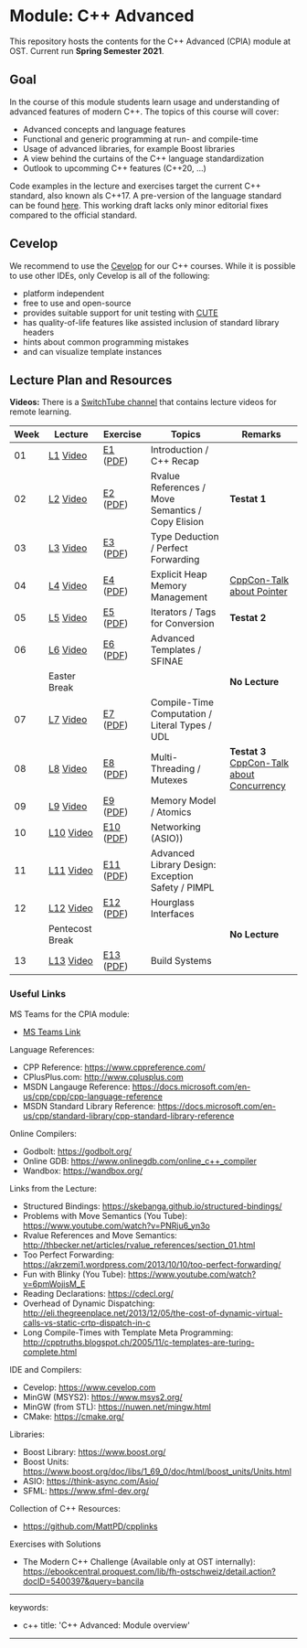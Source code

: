 # Module: C++ Advanced

This repository hosts the contents for the C++ Advanced (CPlA) module at
OST. Current run **Spring Semester 2021**.

## Goal

In the course of this module students learn usage and understanding of
advanced features of modern C++. The topics of this course will cover:

-   Advanced concepts and language features
-   Functional and generic programming at run- and compile-time
-   Usage of advanced libraries, for example Boost libraries
-   A view behind the curtains of the C++ language standardization
-   Outlook to upcomming C++ features (C++20, ...)

Code examples in the lecture and exercises target the current C++
standard, also known als C++17. A pre-version of the language standard
can be found
[here](http://www.open-std.org/jtc1/sc22/wg21/docs/papers/2017/n4659.pdf).
This working draft lacks only minor editorial fixes compared to the
official standard.


## Cevelop

We recommend to use the [Cevelop](https://www.cevelop.com) for our C++
courses. While it is possible to use other IDEs, only Cevelop is all of the following:

-   platform independent
-   free to use and open-source
-   provides suitable support for unit testing with
    [CUTE](https://www.cute-test.com)
-   has quality-of-life features like assisted inclusion of standard
    library headers
-   hints about common programming mistakes
-   and can visualize template instances

## Lecture Plan and Resources

**Videos:** There is a [SwitchTube channel](https://tube.switch.ch/channels/2a2692d0) that contains lecture videos for remote learning.

| Week | Lecture                | Exercise                                                                                | Topics                                                 | Remarks        |
|------|------------------------|-----------------------------------------------------------------------------------------|--------------------------------------------------------|----------------|
| 01   | [L1](week01) [Video](https://tube.switch.ch/channels/2a2692d0) | [E1](week01/README.md) ([PDF](/../-/jobs/artifacts/master/file/week01.pdf?job=week01))  | Introduction / C++ Recap                               |                |
| 02   | [L2](week02) [Video](https://tube.switch.ch/channels/2a2692d0) | [E2](week02/README.md) ([PDF](/../-/jobs/artifacts/master/file/week02.pdf?job=week02))  | Rvalue References / Move Semantics / Copy Elision      | **Testat 1**   |
| 03   | [L3](week03) [Video](https://tube.switch.ch/channels/2a2692d0) | [E3](week03/README.md) ([PDF](/../-/jobs/artifacts/master/file/week03.pdf?job=week03))  | Type Deduction / Perfect Forwarding                    |                |
| 04   | [L4](week04) [Video](https://tube.switch.ch/channels/2a2692d0) | [E4](week04/README.md) ([PDF](/../-/jobs/artifacts/master/file/week04.pdf?job=week04))  | Explicit Heap Memory Management                        | [CppCon-Talk about Pointer](https://www.youtube.com/watch?v=rqVWj0aVSxg)               |
| 05   | [L5](week05) [Video](https://tube.switch.ch/videos/637072ca) | [E5](week05/README.md) ([PDF](/../-/jobs/artifacts/master/file/week05.pdf?job=week05))  | Iterators / Tags for Conversion                        | **Testat 2**   |
| 06   | [L6](week06) [Video](https://tube.switch.ch/videos/e11d9227) | [E6](week06/README.md) ([PDF](/../-/jobs/artifacts/master/file/week06.pdf?job=week06))  | Advanced Templates / SFINAE                            |                |
|      | Easter Break           |                                                                                         |                                                        | **No Lecture** |
| 07   | [L7](week07) [Video](https://tube.switch.ch/videos/2291d64f) | [E7](week07/README.md) ([PDF](/../-/jobs/artifacts/master/file/week07.pdf?job=week07))  | Compile-Time Computation / Literal Types / UDL         |                |
| 08   | [L8](week08) [Video](https://tube.switch.ch/videos/abed5d64) | [E8](week08/README.md) ([PDF](/../-/jobs/artifacts/master/file/week08.pdf?job=week08))  | Multi-Threading / Mutexes                              | **Testat 3** <br/> [CppCon-Talk about Concurrency](https://www.youtube.com/watch?v=F6Ipn7gCOsY)   |
| 09   | [L9](week09) [Video](https://tube.switch.ch/videos/ce31c901) | [E9](week09/README.md) ([PDF](/../-/jobs/artifacts/master/file/week09.pdf?job=week09))  | Memory Model / Atomics                                 |                |
| 10   | [L10](week10) [Video](https://tube.switch.ch/videos/d791511e)| [E10](week10/README.md) ([PDF](/../-/jobs/artifacts/master/file/week10.pdf?job=week10)) | Networking (ASIO))                                     |                |
| 11   | [L11](week11) [Video](https://tube.switch.ch/videos/d1821528)| [E11](week11/README.md) ([PDF](/../-/jobs/artifacts/master/file/week11.pdf?job=week11)) | Advanced Library Design: Exception Safety / PIMPL      |                |
| 12   | [L12](week12) [Video](https://tube.switch.ch/videos/9a8d9234)| [E12](week12/README.md) ([PDF](/../-/jobs/artifacts/master/file/week12.pdf?job=week12)) | Hourglass Interfaces                                   |                |
|      | Pentecost Break           |                                                                                         |                                                        | **No Lecture** |
| 13   | [L13](week13) [Video](https://tube.switch.ch/videos/b4bfd820)| [E13](week13/README.md) ([PDF](/../-/jobs/artifacts/master/file/week13.pdf?job=week13)) | Build Systems                                          |                |



### Useful Links

MS Teams for the CPlA module:
* [MS Teams Link](https://teams.microsoft.com/l/team/19%3a22650b620abd4c8d95900a93ef5a001a%40thread.tacv2/conversations?groupId=dc3e1fe9-1e28-4038-80ff-b096430ef973&tenantId=a6e70fa3-1c7a-4aa2-a25e-836eea52ca22)


Language References:
* CPP Reference: https://www.cppreference.com/
* CPlusPlus.com: http://www.cplusplus.com
* MSDN Langauge Reference: https://docs.microsoft.com/en-us/cpp/cpp/cpp-language-reference
* MSDN Standard Library Reference: https://docs.microsoft.com/en-us/cpp/standard-library/cpp-standard-library-reference
 
Online Compilers:
* Godbolt: https://godbolt.org/
* Online GDB: https://www.onlinegdb.com/online_c++_compiler
* Wandbox: https://wandbox.org/

Links from the Lecture:
* Structured Bindings: https://skebanga.github.io/structured-bindings/
* Problems with Move Semantics (You Tube): https://www.youtube.com/watch?v=PNRju6_yn3o
* Rvalue References and Move Semantics: http://thbecker.net/articles/rvalue_references/section_01.html
* Too Perfect Forwarding: https://akrzemi1.wordpress.com/2013/10/10/too-perfect-forwarding/
* Fun with Blinky (You Tube): https://www.youtube.com/watch?v=6pmWojisM_E
* Reading Declarations: https://cdecl.org/
* Overhead of Dynamic Dispatching: http://eli.thegreenplace.net/2013/12/05/the-cost-of-dynamic-virtual-calls-vs-static-crtp-dispatch-in-c
* Long Compile-Times with Template Meta Programming: http://cpptruths.blogspot.ch/2005/11/c-templates-are-turing-complete.html

IDE and Compilers:
* Cevelop: https://www.cevelop.com
* MinGW (MSYS2): https://www.msys2.org/
* MinGW (from STL): https://nuwen.net/mingw.html
* CMake: https://cmake.org/

Libraries:
* Boost Library: https://www.boost.org/
* Boost Units: https://www.boost.org/doc/libs/1_69_0/doc/html/boost_units/Units.html
* ASIO: https://think-async.com/Asio/ 
* SFML: https://www.sfml-dev.org/

Collection of C++ Resources:
* https://github.com/MattPD/cpplinks

Exercises with Solutions
* The Modern C++ Challenge (Available only at OST internally): https://ebookcentral.proquest.com/lib/fh-ostschweiz/detail.action?docID=5400397&query=bancila

---
keywords:
- c++
title: 'C++ Advanced: Module overview'
---

